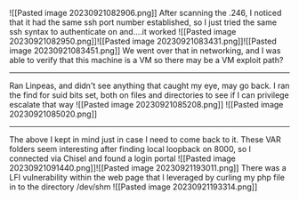 ![[Pasted image 20230921082906.png]]
After scanning the .246, I noticed that it had the same ssh port number established, so I just tried the same ssh syntax to authenticate on and....it worked
![[Pasted image 20230921082950.png]]![[Pasted image 20230921083431.png]]![[Pasted image 20230921083451.png]]
We went over that in networking, and I was able to verify that this machine is a VM so there may be a VM exploit path?
________________________________________________________________________
Ran Linpeas, and didn't see anything that caught my eye, may go back. I ran the find for suid bits set, both on files and directories to see if I can privilege escalate that way
![[Pasted image 20230921085208.png]]
![[Pasted image 20230921085020.png]]
________________________________________________________________________
The above I kept in mind just in case I need to come back to it. These VAR folders seem interesting after finding local loopback on 8000, so I connected via Chisel and found a login portal
![[Pasted image 20230921091440.png]]![[Pasted image 20230921193011.png]]
There was a LFI vulnerability within the web page that I leveraged  by curling my php file in to the directory /dev/shm
![[Pasted image 20230921193314.png]]